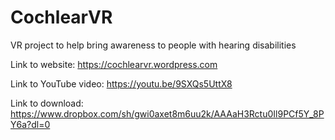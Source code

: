 # CochlearVR
VR project to help bring awareness to people with hearing disabilities

Link to website: https://cochlearvr.wordpress.com

Link to YouTube video: https://youtu.be/9SXQs5UttX8

Link to download: https://www.dropbox.com/sh/gwi0axet8m6uu2k/AAAaH3Rctu0Il9PCf5Y_8PY6a?dl=0
